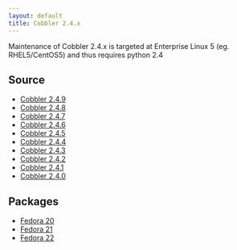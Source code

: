 ```yaml
---
layout: default
title: Cobbler 2.4.x
---
```


Maintenance of Cobbler 2.4.x is targeted at Enterprise Linux 5 (eg. RHEL5/CentOS5) and thus requires python 2.4

## Source

* <a href="https://github.com/cobbler/cobbler/releases/tag/v2.4.9">Cobbler 2.4.9</a>
* <a href="https://github.com/cobbler/cobbler/releases/tag/v2.4.8">Cobbler 2.4.8</a>
* <a href="https://github.com/cobbler/cobbler/releases/tag/v2.4.7">Cobbler 2.4.7</a>
* <a href="https://github.com/cobbler/cobbler/releases/tag/v2.4.6">Cobbler 2.4.6</a>
* <a href="https://github.com/cobbler/cobbler/releases/tag/v2.4.5">Cobbler 2.4.5</a>
* <a href="https://github.com/cobbler/cobbler/releases/tag/v2.4.4">Cobbler 2.4.4</a>
* <a href="https://github.com/cobbler/cobbler/releases/tag/v2.4.3">Cobbler 2.4.3</a>
* <a href="https://github.com/cobbler/cobbler/releases/tag/v2.4.2">Cobbler 2.4.2</a>
* <a href="https://github.com/cobbler/cobbler/releases/tag/v2.4.1">Cobbler 2.4.1</a>
* <a href="https://github.com/cobbler/cobbler/releases/tag/cobbler-2.4.0-1">Cobbler 2.4.0</a>

## Packages

* <a href="http://download.opensuse.org/repositories/home:/libertas-ict:/cobbler24/Fedora_20/">Fedora 20</a>
* <a href="http://download.opensuse.org/repositories/home:/libertas-ict:/cobbler24/Fedora_21/">Fedora 21</a>
* <a href="http://download.opensuse.org/repositories/home:/libertas-ict:/cobbler24/Fedora_22/">Fedora 22</a>


